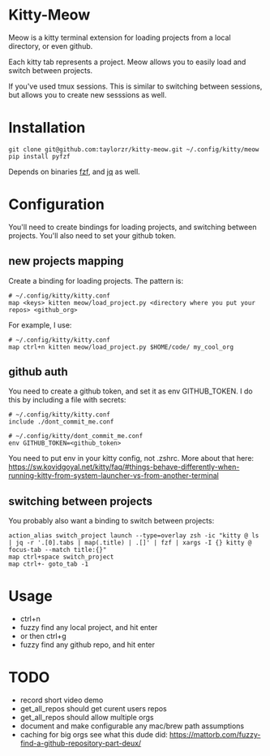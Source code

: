 # Kitty-Meow

Meow is a kitty terminal extension for loading projects from a local directory, or even github.

Each kitty tab represents a project. Meow allows you to easily load and switch between projects.

If you've used tmux sessions. This is similar to switching between sessions, but allows you to
create new sesssions as well.

# Installation

```
git clone git@github.com:taylorzr/kitty-meow.git ~/.config/kitty/meow
pip install pyfzf
```

Depends on binaries [fzf](https://github.com/junegunn/fzf/), and [jq](https://github.com/stedolan/jq) as well.


# Configuration

You'll need to create bindings for loading projects, and switching between projects. You'll also
need to set your github token.

## new projects mapping

Create a binding for loading projects. The pattern is:

```
# ~/.config/kitty/kitty.conf
map <keys> kitten meow/load_project.py <directory where you put your repos> <github_org>
```

For example, I use:
```
# ~/.config/kitty/kitty.conf
map ctrl+n kitten meow/load_project.py $HOME/code/ my_cool_org
```


## github auth

You need to create a github token, and set it as env GITHUB_TOKEN. I do this by including a file
with secrets:

```
# ~/.config/kitty/kitty.conf
include ./dont_commit_me.conf
```

```
# ~/.config/kitty/dont_commit_me.conf
env GITHUB_TOKEN=<github_token>
```

You need to put env in your kitty config, not .zshrc. More about that here: https://sw.kovidgoyal.net/kitty/faq/#things-behave-differently-when-running-kitty-from-system-launcher-vs-from-another-terminal


## switching between projects

You probably also want a binding to switch between projects:
```
action_alias switch_project launch --type=overlay zsh -ic "kitty @ ls | jq -r '.[0].tabs | map(.title) | .[]' | fzf | xargs -I {} kitty @ focus-tab --match title:{}"
map ctrl+space switch_project
map ctrl+- goto_tab -1
```

# Usage

* ctrl+n
* fuzzy find any local project, and hit enter
* or then ctrl+g
* fuzzy find any github repo, and hit enter


# TODO

* record short video demo
* get_all_repos should get curent users repos
* get_all_repos should allow multiple orgs
* document and make configurable any mac/brew path assumptions
* caching for big orgs
  see what this dude did: https://mattorb.com/fuzzy-find-a-github-repository-part-deux/
